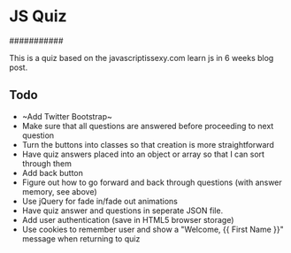 # JS Quiz #
###########

This is a quiz based on the javascriptissexy.com learn js in 6 weeks blog post.

## Todo ##
* ~Add Twitter Bootstrap~
* Make sure that all questions are answered before proceeding to next question
* Turn the buttons into classes so that creation is more straightforward
* Have quiz answers placed into an object or array so that I can sort through them
* Add back button
* Figure out how to go forward and back through questions (with answer memory, see above)
* Use jQuery for fade in/fade out animations
* Have quiz answer and questions in seperate JSON file.
* Add user authentication (save in HTML5 browser storage)
* Use cookies to remember user and show a "Welcome, {{ First Name }}" message when returning to quiz
